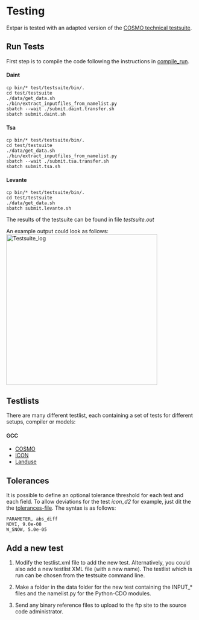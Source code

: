 # Testing
Extpar is tested with an adapted version of the [COSMO technical testsuite](https://github.com/C2SM-RCM/testsuite).

## Run Tests
First step is to compile the code following the instructions in [compile_run](compile_run.md).

#### Daint

```
cp bin/* test/testsuite/bin/.
cd test/testsuite
./data/get_data.sh
./bin/extract_inputfiles_from_namelist.py
sbatch --wait ./submit.daint.transfer.sh
sbatch submit.daint.sh
```

#### Tsa
```
cp bin/* test/testsuite/bin/.
cd test/testsuite
./data/get_data.sh
./bin/extract_inputfiles_from_namelist.py
sbatch --wait ./submit.tsa.transfer.sh
sbatch submit.tsa.sh
```

#### Levante

```
cp bin/* test/testsuite/bin/.
cd test/testsuite
./data/get_data.sh
sbatch submit.levante.sh
```

The results of the testsuite can be found in file _testsuite.out_

An example output could look as follows:  
<img width="400" alt="Testsuite_log" src="https://user-images.githubusercontent.com/39263956/132489686-1987e5f7-3d26-4994-8af2-ae459a908b44.png">

## Testlists
There are many different testlist, each containing a set of tests for different setups, compiler or models:

#### GCC
* [COSMO](../test/testsuite/testlist_cosmo.xml)
* [ICON](../test/testsuite/testlist_icon.xml)
* [Landuse](../test/testsuite/testlist_landuse.xml)

 ## Tolerances
 It is possible to define an optional tolerance threshold for each test and each field.
 To allow deviations for the test _icon_d2_ for example, just dit the the [tolerances-file](../test/testsuite/data/dwd/icon_d2/tolerances).
 The syntax is as follows:
 ```
 PARAMETER, abs_diff
 NDVI, 9.0e-08
 W_SNOW, 5.0e-05
 ```
 
 ## Add a new test

  1. Modify the testlist.xml file to add the new test.  Alternatively, you could also add a new 
     testlist XML file (with a new name).  The testlist which is run can be chosen from the testsuite
     command line.  

  2. Make a folder in the data folder for the new test containing the INPUT_* files and the namelist.py for the Python-CDO modules.  

  3. Send any binary reference files to upload to the ftp site to the source code administrator. 
